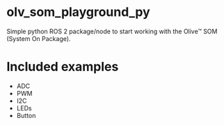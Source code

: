 # olv_som_playground_py
Simple python ROS 2 package/node to start working with the Olive™ SOM (System On Package).

# Included examples

* ADC 
* PWM 
* I2C
* LEDs
* Button
